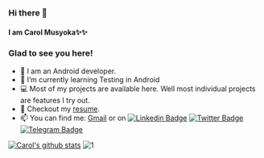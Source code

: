 ### Hi there 👋

#### I am Carol Musyoka✨✨ 

### Glad to see you here!

- 🔭 I am an Android developer.
- 🌱 I’m currently learning Testing in Android
- 💻 Most of my projects are available here. Well most individual projects are features I try out. 
- 📝 Checkout my [resume](https://drive.google.com/file/d/1a1VWbmY4jx80nPETwmBHgLC5BaXiw0PL/view?usp=sharing).
- 📫 You can find me:
[Gmail](mailto:carolmusyoka127@gmail.com) or on [![Linkedin Badge](https://img.shields.io/badge/-LinkedIn-0e76a8?style=flat-square&logo=Linkedin&logoColor=white)](https://linkedin.com/in/carol-musyoka)
[![Twitter Badge](https://img.shields.io/badge/-Twitter-00acee?style=flat-square&logo=Twitter&logoColor=white)](https://twitter.com/carolmusyoka_)
[![Telegram Badge](https://img.shields.io/badge/-Telegram-0088cc?style=flat-square&logo=Telegram&logoColor=white)](https://t.me/carolmusyoka)

<!-- [![GitHub Streak](https://github-readme-streak-stats.herokuapp.com/?user=carolinemusyoka&theme=dark)](https://git.io/streak-stats) -->


[![Carol's github stats](https://github-readme-stats.vercel.app/api?username=carolinemusyoka&theme=blue-dark)](https://github.com/carolinemusyoka/github-readme-stats) ![1](https://github-readme-stats.vercel.app/api/top-langs/?username=carolinemusyoka&theme=blue-dark)
